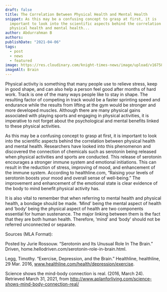 ```yaml
---
draft: false
title: The Correlation Between Physical Health and Mental Health
snippet: As this may be a confusing concept to grasp at first, it is
  important to look into the scientific aspects behind the correlation between
  physical health and mental health...
author: Abdurrahman B
authors:
publishDate: "2021-04-06"
tags:
  - post
  - news
  - featured
image: https://res.cloudinary.com/knight-times-news/image/upload/v1675891108/brain_lvlmuv.jpg
imageAlt: Brain
---
```


Physical activity is something that many people use to relieve stress, keep in good shape, and can also help a person feel good after months of hard work. Track is one of the many ways people like to stay in shape. The resulting factor of competing in track would be a faster sprinting speed and endurance while the results from lifting at the gym would be stronger and more developed muscles. Although there are many physical gains associated with playing sports and engaging in physical activities, it is imperative to not forget about the psychological and mental benefits linked to these physical activities.

As this may be a confusing concept to grasp at first, it is important to look into the scientific aspects behind the correlation between physical health and mental health. Researchers have looked into this phenomenon and discovered the connection of chemicals such as serotonin being released when physical activities and sports are conducted. This release of serotonin encourages a stronger immune system and emotional initiations. This can result in the reduction of stress, improving of mood, and enhancement of the immune system. According to healthline.com, “Raising your levels of serotonin boosts your mood and overall sense of well-being.” The improvement and enhancement of the emotional state is clear evidence of the body to mind benefit physical activity has.

It is also vital to remember that when referring to mental health and physical health, a bondage should be made. ‘Mind’ being the mental aspect of health and ‘body’ being the physical aspect of health are two components essential for human sustenance. The major linking between them is the fact that they are both human health. Therefore, ‘mind’ and ‘body’ should not be referred unconnected or separate.

Sources (MLA Format):

Posted by Jurie Rossouw. “Serotonin and Its Unusual Role In The Brain.” Driven, home.hellodriven.com/serotonin-role-in-brain.html.

Legg, Timothy. “Exercise, Depression, and the Brain.” Healthline, healthline, 29 Mar. 2016, www.healthline.com/health/depression/exercise.

Science shows the mind-body connection is real. (2016, March 24). Retrieved March 31, 2021, from <http://www.aplanforliving.com/science-shows-mind-body-connection-real/>
